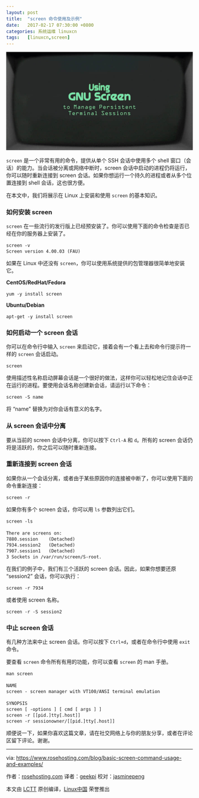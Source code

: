 ```yaml
---
layout: post
title:	"screen 命令使用及示例"
date:	2017-02-17 07:30:00 +0800 
categories:	系统运维 linuxcn 
tags:	[linuxcn,screen]
---
```



![](/Asserts/Images/album/201702/16/183553i0rbcwvooncoevck.jpg)


`screen` 是一个非常有用的命令，提供从单个 SSH 会话中使用多个 shell 窗口（会话）的能力。当会话被分离或网络中断时，screen 会话中启动的进程仍将运行，你可以随时重新连接到 screen 会话。如果你想运行一个持久的进程或者从多个位置连接到 shell 会话，这也很方便。


在本文中，我们将展示在 Linux 上安装和使用 `screen` 的基本知识。


### 如何安装 screen


`screen` 在一些流行的发行版上已经预安装了。你可以使用下面的命令检查是否已经在你的服务器上安装了。



```
screen -v
Screen version 4.00.03 (FAU)

```

如果在 Linux 中还没有 `screen`，你可以使用系统提供的包管理器很简单地安装它。


**CentOS/RedHat/Fedora**



```
yum -y install screen

```

**Ubuntu/Debian**



```
apt-get -y install screen

```

### 如何启动一个 screen 会话


你可以在命令行中输入 `screen` 来启动它，接着会有一个看上去和命令行提示符一样的 `screen` 会话启动。



```
screen

```

使用描述性名称启动屏幕会话是一个很好的做法，这样你可以轻松地记住会话中正在运行的进程。要使用会话名称创建新会话，请运行以下命令：



```
screen -S name

```

将 “name” 替换为对你会话有意义的名字。


### 从 screen 会话中分离


要从当前的 screen 会话中分离，你可以按下 `Ctrl-A` 和 `d`。所有的 screen 会话仍将是活跃的，你之后可以随时重新连接。


### 重新连接到 screen 会话


如果你从一个会话分离，或者由于某些原因你的连接被中断了，你可以使用下面的命令重新连接：



```
screen -r

```

如果你有多个 screen 会话，你可以用 `ls` 参数列出它们。



```
screen -ls

There are screens on:
7880.session    (Detached)
7934.session2   (Detached)
7907.session1   (Detached)
3 Sockets in /var/run/screen/S-root.
```

在我们的例子中，我们有三个活跃的 screen 会话。因此，如果你想要还原 “session2” 会话，你可以执行：



```
screen -r 7934

```

或者使用 screen 名称。



```
screen -r -S session2

```

### 中止 screen 会话


有几种方法来中止 screen 会话。你可以按下 `Ctrl+d`，或者在命令行中使用 `exit` 命令。


要查看 `screen` 命令所有有用的功能，你可以查看 `screen` 的 man 手册。



```
man screen

NAME
screen - screen manager with VT100/ANSI terminal emulation

SYNOPSIS
screen [ -options ] [ cmd [ args ] ]
screen -r [[pid.]tty[.host]]
screen -r sessionowner/[[pid.]tty[.host]]

```

顺便说一下，如果你喜欢这篇文章，请在社交网络上与你的朋友分享，或者在评论区留下评论。谢谢。




---


via: <https://www.rosehosting.com/blog/basic-screen-command-usage-and-examples/>


作者：[rosehosting.com](https://www.rosehosting.com/blog/basic-screen-command-usage-and-examples/) 译者：[geekpi](https://github.com/geekpi) 校对：[jasminepeng](https://github.com/jasminepeng)


本文由 [LCTT](https://github.com/LCTT/TranslateProject) 原创编译，[Linux中国](https://linux.cn/) 荣誉推出
